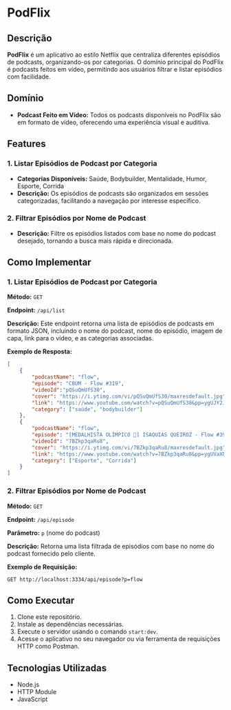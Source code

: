 # PodFlix

## Descrição

**PodFlix** é um aplicativo ao estilo Netflix que centraliza diferentes episódios de podcasts, organizando-os por categorias. O domínio principal do PodFlix é podcasts feitos em vídeo, permitindo aos usuários filtrar e listar episódios com facilidade.

## Domínio

- **Podcast Feito em Vídeo:** Todos os podcasts disponíveis no PodFlix são em formato de vídeo, oferecendo uma experiência visual e auditiva.

## Features

### 1. Listar Episódios de Podcast por Categoria
- **Categorias Disponíveis:** Saúde, Bodybuilder, Mentalidade, Humor, Esporte, Corrida
- **Descrição:** Os episódios de podcasts são organizados em sessões categorizadas, facilitando a navegação por interesse específico.

### 2. Filtrar Episódios por Nome de Podcast
- **Descrição:** Filtre os episódios listados com base no nome do podcast desejado, tornando a busca mais rápida e direcionada.

## Como Implementar

### 1. Listar Episódios de Podcast por Categoria

**Método:** `GET`

**Endpoint:** `/api/list`

**Descrição:** Este endpoint retorna uma lista de episódios de podcasts em formato JSON, incluindo o nome do podcast, nome do episódio, imagem de capa, link para o vídeo, e as categorias associadas.

**Exemplo de Resposta:**

```json
[
    {
        "podcastName": "flow",
        "episode": "CBUM - Flow #319",
        "videoId":"pQSuQmUfS30",
        "cover": "https://i.ytimg.com/vi/pQSuQmUfS30/maxresdefault.jpg",
        "link": "https://www.youtube.com/watch?v=pQSuQmUfS30&pp=ygUJY2J1bSBmbG93",
        "category": ["saúde", "bodybuilder"]
    },
    {
        "podcastName": "flow",
        "episode": "[MEDALHISTA OLÍMPICO 🥈] ISAQUIAS QUEIROZ - Flow #393",
        "videoId": "7BZkp3qaRu8",
        "cover": "https://i.ytimg.com/vi/7BZkp3qaRu8/maxresdefault.jpg",
        "link": "https://www.youtube.com/watch?v=7BZkp3qaRu8&pp=ygUVaXNhcXVpYXMgcXVlaXJveiBmbG93",
        "category": ["Esporte", "Corrida"]
    }
]
```

### 2. Filtrar Episódios por Nome de Podcast

**Método:** `GET`

**Endpoint:** `/api/episode`

**Parâmetro:** `p` (nome do podcast)

**Descrição:** Retorna uma lista filtrada de episódios com base no nome do podcast fornecido pelo cliente.

**Exemplo de Requisição:**
```http
GET http://localhost:3334/api/episode?p=flow
```

## Como Executar

1. Clone este repositório.
2. Instale as dependências necessárias.
3. Execute o servidor usando o comando `start:dev`.
4. Acesse o aplicativo no seu navegador ou via ferramenta de requisições HTTP como Postman.

## Tecnologias Utilizadas

- Node.js
- HTTP Module
- JavaScript
